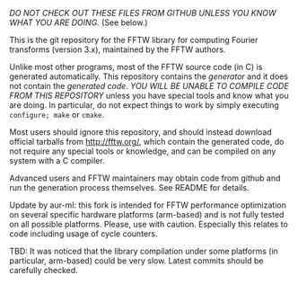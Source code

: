 *DO NOT CHECK OUT THESE FILES FROM GITHUB UNLESS YOU KNOW WHAT YOU ARE
DOING.*  (See below.)

This is the git repository for the FFTW library for computing Fourier
transforms (version 3.x), maintained by the FFTW authors.

Unlike most other programs, most of the FFTW source code (in C) is
generated automatically.  This repository contains the *generator* and
it does not contain the *generated code*.  *YOU WILL BE UNABLE TO
COMPILE CODE FROM THIS REPOSITORY* unless you have special tools and
know what you are doing.   In particular, do not expect things to
work by simply executing `configure; make` or `cmake`.

Most users should ignore this repository, and should instead download
official tarballs from http://fftw.org/, which contain the generated
code, do not require any special tools or knowledge, and can be
compiled on any system with a C compiler.

Advanced users and FFTW maintainers may obtain code from github and
run the generation process themselves.  See README for details.


Update by aur-ml: this fork is intended for FFTW performance optimization
on several specific hardware platforms (arm-based) and is not fully tested 
on all possible platforms. Please, use with caution.
Especially this relates to code including usage of cycle counters.

TBD: It was noticed that the library compilation under some platforms 
(in particular, arm-based) could be very slow. Latest commits should be 
carefully checked.


